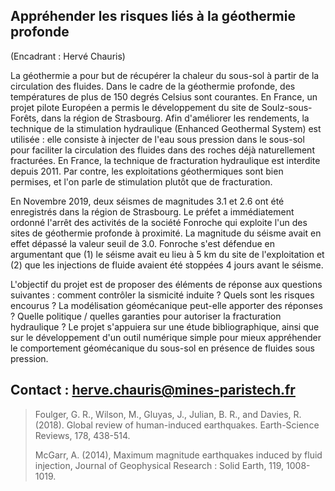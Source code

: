 ## Appréhender les risques liés à la géothermie profonde

(Encadrant : Hervé Chauris)

La géothermie a pour but de récupérer la chaleur du sous-sol à partir de
la circulation des fluides. Dans le cadre de la géothermie profonde, des
températures de plus de 150 degrés Celsius sont courantes. En France, un
projet pilote Européen a permis le développement du site de
Soulz-sous-Forêts, dans la région de Strasbourg. Afin d'améliorer les
rendements, la technique de la stimulation hydraulique (Enhanced
Geothermal System) est utilisée : elle consiste à injecter de l'eau sous
pression dans le sous-sol pour faciliter la circulation des fluides dans
des roches déjà naturellement fracturées. En France, la technique de
fracturation hydraulique est interdite depuis 2011. Par contre, les
exploitations géothermiques sont bien permises, et l'on parle de
stimulation plutôt que de fracturation.

En Novembre 2019, deux séismes de magnitudes 3.1 et 2.6 ont été
enregistrés dans la région de Strasbourg. Le préfet a immédiatement
ordonné l'arrêt des activités de la société Fonroche qui exploite l'un
des sites de géothermie profonde à proximité. La magnitude du séisme
avait en effet dépassé la valeur seuil de 3.0. Fonroche s'est défendue
en argumentant que (1) le séisme avait eu lieu à 5 km du site de
l'exploitation et (2) que les injections de fluide avaient été stoppées
4 jours avant le séisme.

L'objectif du projet est de proposer des éléments de réponse aux
questions suivantes : comment contrôler la sismicité induite ? Quels
sont les risques encourus ? La modélisation géomécanique peut-elle
apporter des réponses ? Quelle politique / quelles garanties pour
autoriser la fracturation hydraulique ? Le projet s'appuiera sur une
étude bibliographique, ainsi que sur le développement d'un outil
numérique simple pour mieux appréhender le comportement géomécanique du
sous-sol en présence de fluides sous pression.

## Contact : herve.chauris@mines-paristech.fr

> Foulger, G. R., Wilson, M., Gluyas, J., Julian, B. R., and Davies, R.
> (2018). Global review of human-induced earthquakes. Earth-Science
> Reviews, 178, 438-514. 
>
> McGarr, A. (2014), Maximum magnitude earthquakes induced by fluid
> injection, Journal of Geophysical Research : Solid Earth, 119,
> 1008-1019.
